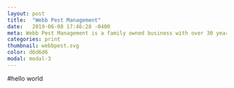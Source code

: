 ```yaml
---
layout: post
title:  "Webb Pest Management"
date:   2019-06-08 17:46:28 -0400
meta: Webb Pest Management is a family owned business with over 30 years of experience
categories: print
thumbnail: webbpest.svg
color: d6d6d6
modal: modal-3
---
```

#hello world
